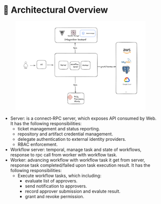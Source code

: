 # 🛴 Architectural Overview

<figure><img src="../.gitbook/assets/image.png" alt=""><figcaption></figcaption></figure>

* Server: is a connect-RPC server, which exposes API consumed by Web. It has the following responsibilities:
  * ticket management and status reporting.
  * repository and artifact credential management.
  * delegate authentication to external identity providers.
  * RBAC enforcement.
* Workflow server: temporal, manage task and state of workflows, response to rpc call from worker with workflow task.
* Worker: advancing workflow with workflow task it get from server, response task completed/failed upon task execution result.  It has the following responsibilities:
  * Execute workflow tasks, which including:
    * evaluate list of approvers.
    * send notification to approvers.
    * record approver submission and evalute result.
    * grant and revoke permission.
